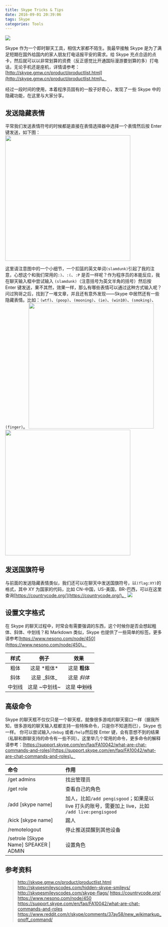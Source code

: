 ```yaml
---
title: Skype Tricks & Tips
date: 2016-09-01 20:39:06
tags: Skype
categories: Tools
---
```

<img src="/imgs/skype.png">

Skype 作为一个即时聊天工具，相信大家都不陌生。我最早接触 Skype 是为了满足短期在国外给国内的家人朋友打电话报平安的需求。给 Skype 充点合适的点卡，然后就可以以非常划算的资费（反正感觉比开通国际漫游要划算的多）打电话，无论手机还是座机，详情请参考：[http://skype.gmw.cn/product/productlist.html](http://skype.gmw.cn/product/productlist.html)。

经过一段时间的使用，本着程序员固有的一股子好奇心，发现了一些 Skype 中的隐藏功能，在这里与大家分享。

<!--more-->

## 发送隐藏表情

平常我们发送表情符号的时候都是直接在表情选择器中选择一个表情然后按 Enter 键发送，如下图：
<img src="/imgs/skype-hidden-emoticon.png" width="400px" height="auto">

这里请注意图中的一个小细节，一个扣篮的英文单词`(slamdunk)`引起了我的注意，心想这个和我们常用的`:)`、`:(`、`:P` 是否一样呢？作为程序员的本能反应，我在聊天输入框中尝试输入 `(slamdunk)`（注意括号为英文半角的括号）然后按 Enter 键发送，果不其然，效果一样，那么有哪些表情可以通过这种方式输入呢？问过狗哥之后，找到了一堆文章，并且还有意外发现——Skype 中居然还有一些隐藏表情。比如：`(wtf)`、`(poop)`、`(mooning)`、`(ie)`、`(win10)`、`(smoking)`、`(finger)`。
<img src="/imgs/skype-hidden-emoticon-1.png" width="400px" height="auto"><img src="/imgs/skype-hidden-emoticon-2.png" width="400px" height="auto">

## 发送国旗符号

与前面的发送隐藏表情类似，我们还可以在聊天中发送国旗符号，以`(flag:XY)`的格式，其中 XY 为国家的代码，比如 CN-中国，US-美国，BR-巴西，可以在这里查询[https://countrycode.org/](https://countrycode.org/)。
<img src="/imgs/skype-country-flag.png">

## 设置文字格式

在 Skype 的聊天过程中，时常会有需要强调的东西，这个时候你是否会想起粗体、斜体、中划线？和 Markdown 类似，Skype 也提供了一些简单的标签。更多请参考[https://www.nesono.com/node/450](https://www.nesono.com/node/450)。

样式	| 例子 | 效果
:---:|:---:|:---:
粗体 | 这是 \*粗体\* | 这是 **粗体**
斜体 | 这是 \_斜体\_ | 这是 _斜体_
中划线 |	这是 \~中划线\~ | 这是 ~~中划线~~

## 高级命令

Skype 的聊天框不仅仅只是一个聊天框，就像很多游戏的聊天窗口一样（据我所知，很多游戏的聊天输入框都支持一些特殊命令，只是你不知道而已），Skype 也一样。
你可以尝试输入`/debug` 或者`/help`然后按 Enter 键，会有意想不到的结果（私聊和群聊支持的命令有一些不同）。这里举几个常用的命令，更多命令的解释请参考：[https://support.skype.com/en/faq/FA10042/what-are-chat-commands-and-roles](https://support.skype.com/en/faq/FA10042/what-are-chat-commands-and-roles)。

命令 | 作用
:---|:---
/get admins | 找出管理员
/get role | 查看自己的角色
/add [skype name] | 加人，比如`/add pengisgood`；如果是以 live 打头的账号，需要加上 live，比如 `/add live:pengisgood`
/kick [skype name] | 踢人
/remotelogout | 停止推送提醒到其他设备
/setrole [Skype Name] SPEAKER &#124; ADMIN | 设置角色

## 参考资料

>http://skype.gmw.cn/product/productlist.html
http://skypesmileyscodes.com/hidden-skype-smileys/
http://skypesmileyscodes.com/skype-flags/
https://countrycode.org/
https://www.nesono.com/node/450
https://support.skype.com/en/faq/FA10042/what-are-chat-commands-and-roles
https://www.reddit.com/r/skype/comments/37ay58/new_wikimarkup_onoff_command/
